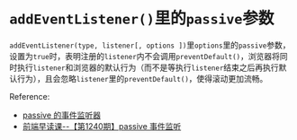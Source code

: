 # `addEventListener()`里的`passive`参数

`addEventListener(type, listener[, options ])`里`options`里的`passive`参数，设置为`true`时，表明注册的`listener`内不会调用`preventDefault()`，浏览器将同时执行`listener`和浏览器的默认行为（而不是等执行`listener`结束之后再执行默认行为），且会忽略`listener`里的`preventDefault()`，使得滚动更加流畅。

Reference:
- [passive 的事件监听器](http://www.cnblogs.com/ziyunfei/p/5545439.html)
- [前端早读课--【第1240期】passive 事件监听](https://mp.weixin.qq.com/s/TrN50625KykugTiOZ3JVsw)
